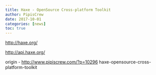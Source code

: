 ```yaml
---
title: Haxe - OpenSource Cross-platform Toolkit
author: PipisCrew
date: 2017-10-01
categories: [news]
toc: true
---
```


http://haxe.org/

http://api.haxe.org/

origin - http://www.pipiscrew.com/?p=10296 haxe-opensource-cross-platform-toolkit